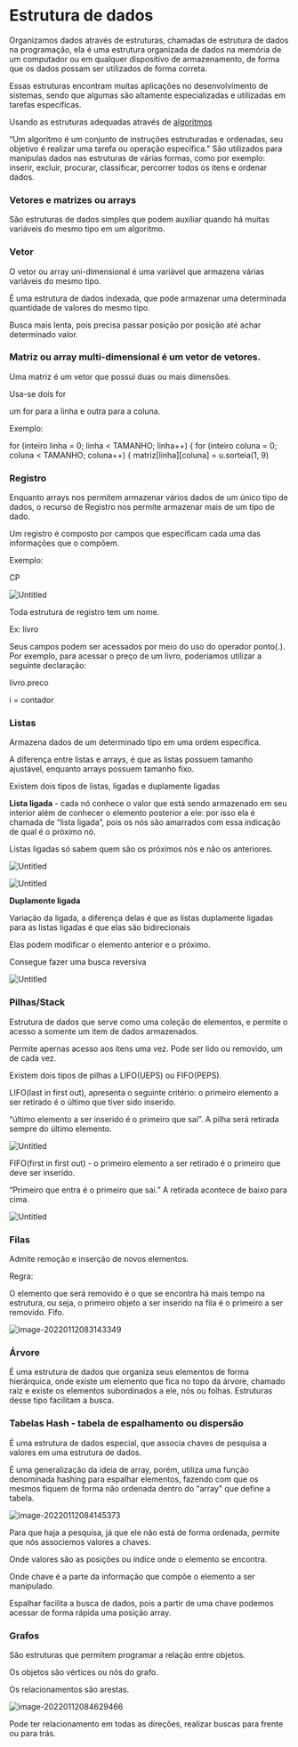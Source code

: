 # Estrutura de dados

Organizamos dados através de estruturas, chamadas de estrutura de dados na programação, ela é uma estrutura organizada de dados na memória de um computador ou em qualquer dispositivo de armazenamento, de forma que os dados possam ser utilizados de forma correta.

Essas estruturas encontram muitas aplicações no desenvolvimento de sistemas, sendo que algumas são altamente especializadas e utilizadas em tarefas específicas.

Usando as estruturas adequadas através de [algoritmos](https://www.notion.so/Algoritmos-e-Pseudoc-digos-0f0a2852f4ab4c43b995197483694719) 

“Um algoritmo é um conjunto de instruções estruturadas e ordenadas, seu objetivo é realizar uma tarefa ou operação específica.” São utilizados para manipulas dados nas estruturas de várias formas, como por exemplo: inserir, excluir, procurar, classificar, percorrer todos os itens e ordenar dados.

### Vetores e matrizes ou arrays

São estruturas de dados simples que podem auxiliar quando há muitas variáveis do mesmo tipo em um  algoritmo.

### Vetor

O vetor ou array uni-dimensional é uma variável que armazena várias variáveis do mesmo tipo.

É uma estrutura de dados indexada, que pode armazenar uma determinada quantidade de valores do mesmo tipo.

Busca mais lenta, pois precisa passar posição por posição até achar determinado valor.

### Matriz ou array multi-dimensional é um vetor de vetores.

Uma matriz é um vetor que possui duas ou mais dimensões. 

Usa-se dois for

um for para a linha e outra para a coluna.

Exemplo:

for (inteiro linha = 0; linha < TAMANHO; linha++)
{
for (inteiro coluna = 0; coluna < TAMANHO; coluna++)
{
matriz[linha][coluna] = u.sorteia(1, 9) 

### Registro

Enquanto arrays nos permitem armazenar vários dados de um único tipo de dados, o recurso de Registro nos permite armazenar mais de um tipo de dado.

Um registro é composto por campos que especificam cada uma das informações que o compõem.

Exemplo:

CP

![Untitled](Estrutura%20de%20dados%20267743d6a22b4d10b2836463869f66cd/Untitled.png)

Toda estrutura de registro tem um nome.

Ex: livro

Seus campos podem ser acessados por meio do uso do operador ponto(.). Por exemplo, para acessar o preço de um livro, poderíamos utilizar a seguinte declaração:

livro.preco

i = contador

### Listas

Armazena dados de um determinado tipo em uma ordem específica.

A diferença entre listas e arrays, é que as listas possuem tamanho ajustável, enquanto arrays possuem tamanho fixo.

Existem dois tipos de listas, ligadas e duplamente ligadas

**Lista ligada** - cada nó conhece o valor que está sendo armazenado em seu interior além de conhecer o elemento posterior a ele: por isso ela é chamada de “lista ligada”, pois os nós são amarrados com essa indicação de qual é o próximo nó.

Listas ligadas só sabem quem são os próximos nós e não os anteriores.

![Untitled](Estrutura%20de%20dados%20267743d6a22b4d10b2836463869f66cd/Untitled%201.png)

![Untitled](Estrutura%20de%20dados%20267743d6a22b4d10b2836463869f66cd/Untitled%202.png)

**Duplamente ligada** 

Variação da ligada, a diferença delas é que as listas duplamente ligadas para as listas ligadas é que elas são bidirecionais

Elas podem modificar o elemento anterior e o próximo.

Consegue fazer uma busca reversiva

![Untitled](Estrutura%20de%20dados%20267743d6a22b4d10b2836463869f66cd/Untitled%203.png)

### Pilhas/Stack

Estrutura de dados que serve como uma coleção de elementos, e permite o acesso a somente um item de dados armazenados.

Permite apernas acesso aos itens uma vez. Pode ser lido ou removido, um de cada vez.

Existem dois tipos de pilhas a LIFO(UEPS) ou FIFO(PEPS).

LIFO(last in first out), apresenta o seguinte critério: o primeiro elemento a ser retirado é o último que tiver sido inserido.

“último elemento a ser inserido é o primeiro que sai”. A pilha será retirada sempre do último elemento.

![Untitled](Estrutura%20de%20dados%20267743d6a22b4d10b2836463869f66cd/Untitled%204.png)

FIFO(first in first out) - o primeiro elemento a ser retirado é o primeiro que deve ser inserido.

“Primeiro que entra é o primeiro que sai.” A retirada acontece de baixo para cima. 

![Untitled](Estrutura%20de%20dados%20267743d6a22b4d10b2836463869f66cd/Untitled%205.png)

### Filas

Admite remoção e inserção de novos elementos.

Regra:

O elemento que será removido é o que se encontra há mais tempo na estrutura, ou seja, o primeiro objeto a ser inserido na fila é o primeiro a ser removido. Fifo. 

![image-20220112083143349](C:\Users\hejoc\AppData\Roaming\Typora\typora-user-images\image-20220112083143349.png)



### Árvore

É uma estrutura de dados que organiza seus elementos de forma hierárquica, onde existe um elemento que fica no topo da árvore, chamado raiz e existe os elementos subordinados a ele, nós ou folhas. Estruturas desse tipo facilitam a busca. 



### Tabelas Hash - tabela de espalhamento ou dispersão

É uma estrutura de dados especial, que associa chaves de pesquisa a valores em uma estrutura de dados.

É uma generalização da ideia de array, porém, utiliza uma função denominada hashing para espalhar elementos, fazendo com que os mesmos fiquem de forma não ordenada dentro do "array" que define a tabela.

![image-20220112084145373](C:\Users\hejoc\AppData\Roaming\Typora\typora-user-images\image-20220112084145373.png)

Para que haja a pesquisa, já que ele não está de forma ordenada, permite que nós associemos valores a chaves.

Onde valores são as posições ou índice onde o elemento se encontra.

Onde chave é a parte da informação que compõe o elemento a ser manipulado.

Espalhar facilita a busca de dados, pois a partir de uma chave podemos acessar de forma rápida uma posição array.

### Grafos

São estruturas que permitem programar a relação entre objetos.

Os objetos são vértices ou nós do grafo.

Os relacionamentos são arestas.

![image-20220112084629466](C:\Users\hejoc\AppData\Roaming\Typora\typora-user-images\image-20220112084629466.png)

Pode ter relacionamento em todas as direções, realizar buscas para frente ou para trás.

